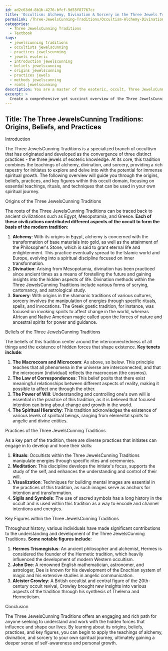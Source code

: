 ```yaml
---
id: ad2c63dd-8b1b-4276-bfcf-9d55f87767cc
title: 'Occultism: Alchemy, Divination & Sorcery in the Three Jewels Tradition'
permalink: /Three-JewelsCunning-Traditions/Occultism-Alchemy-Divination-Sorcery-in-the-Three-Jewels-Tradition/
categories:
  - Three JewelsCunning Traditions
  - Textbook
tags:
  - jewelscunning traditions
  - occultists jewelscunning
  - practices jewelscunning
  - jewels esoteric
  - introduction jewelscunning
  - beliefs jewelscunning
  - origins jewelscunning
  - practices jewels
  - methods jewelscunning
  - roots jewelscunning
description: You are a master of the esoteric, occult, Three JewelsCunning Traditions and education, you have written many textbooks on the subject in ways that provide students with rich and deep understanding of the subject. You are being asked to write textbook-like sections on a topic and you do it with full context, explainability, and reliability in accuracy to the true facts of the topic at hand, in a textbook style that a student would easily be able to learn from, in a rich, engaging, and contextual way. Always include relevant context (such as formulas and history), related concepts, and in a way that someone can gain deep insights from.
excerpt: > 
  Create a comprehensive yet succinct overview of the Three JewelsCunning Traditions, discussing its origins, beliefs, practices, and key figures within this occult domain. Focus on essential teachings, rituals, and techniques used in this tradition, to provide an informative guide that an initiate can learn from and apply in their own spiritual journey.
---
```


## Title: The Three JewelsCunning Traditions: Origins, Beliefs, and Practices

Introduction

The Three JewelsCunning Traditions is a specialized branch of occultism that has originated and developed as the convergence of three distinct practices - the three jewels of esoteric knowledge. At its core, this tradition combines the teachings of alchemy, divination, and sorcery, providing a rich tapestry for initiates to explore and delve into with the potential for immense spiritual growth. The following overview will guide you through the origins, beliefs, practices, and key figures within this occult domain, focusing on essential teachings, rituals, and techniques that can be used in your own spiritual journey.

Origins of the Three JewelsCunning Traditions

The roots of the Three JewelsCunning Traditions can be traced back to ancient civilizations such as Egypt, Mesopotamia, and Greece. **Each of these civilizations contributed different aspects of the occult to form the basis of the modern tradition**:

1. **Alchemy**: With its origins in Egypt, alchemy is concerned with the transformation of base materials into gold, as well as the attainment of the Philosopher's Stone, which is said to grant eternal life and enlightenment. This practice eventually spread to the Islamic world and Europe, evolving into a spiritual discipline focused on inner transformation.
2. **Divination**: Arising from Mesopotamia, divination has been practiced since ancient times as a means of foretelling the future and gaining insights into the hidden aspects of life. Divination methods within the Three JewelsCunning Traditions include various forms of scrying, cartomancy, and astrological study.
3. **Sorcery**: With origins in the shamanic traditions of various cultures, sorcery involves the manipulation of energies through specific rituals, spells, and invocations. The Greek goetic tradition, for instance, was focused on invoking spirits to affect change in the world, whereas African and Native American magic called upon the forces of nature and ancestral spirits for power and guidance.

Beliefs of the Three JewelsCunning Traditions

The beliefs of this tradition center around the interconnectedness of all things and the existence of hidden forces that shape existence. **Key tenets include**:

1. **The Macrocosm and Microcosm**: As above, so below. This principle teaches that all phenomena in the universe are interconnected, and that the microcosm (individual) reflects the macrocosm (the cosmos).
2. **The Law of Correspondences**: This belief posits that there exist meaningful relationships between different aspects of reality, making it possible to affect one through the other.
3. **The Power of Will**: Understanding and controlling one's own will is essential in the practice of this tradition, as it is believed that focused intention can bring about change and growth in the world.
4. **The Spiritual Hierarchy**: This tradition acknowledges the existence of various levels of spiritual beings, ranging from elemental spirits to angelic and divine entities.

Practices of the Three JewelsCunning Traditions

As a key part of the tradition, there are diverse practices that initiates can engage in to develop and hone their skills:

1. **Rituals**: Occultists within the Three JewelsCunning Traditions manipulate energies through specific rites and ceremonies.
2. **Meditation**: This discipline develops the initiate's focus, supports the study of the self, and enhances the understanding and control of their will.
3. **Visualization**: Techniques for building mental images are essential in the practices of this tradition, as such images serve as anchors for intention and transformation.
4. **Sigils and Symbols**: The use of sacred symbols has a long history in the occult and is used within this tradition as a way to encode and channel intentions and energies.

Key Figures within the Three JewelsCunning Traditions

Throughout history, various individuals have made significant contributions to the understanding and development of the Three JewelsCunning Traditions. **Some notable figures include**:

1. **Hermes Trismegistus**: An ancient philosopher and alchemist, Hermes is considered the founder of the Hermetic tradition, which heavily influenced the development of modern Western occultism.
2. **John Dee**: A renowned English mathematician, astronomer, and astrologer, Dee is known for his development of the Enochian system of magic and his extensive studies in angelic communication.
3. **Aleister Crowley**: A British occultist and central figure of the 20th-century occult revival, Crowley brought new insights into various aspects of the tradition through his synthesis of Thelema and Hermeticism.

Conclusion

The Three JewelsCunning Traditions offers an engaging and rich path for anyone seeking to understand and work with the hidden forces that influence and shape our lives. By learning about its origins, beliefs, practices, and key figures, you can begin to apply the teachings of alchemy, divination, and sorcery to your own spiritual journey, ultimately gaining a deeper sense of self-awareness and personal growth.

